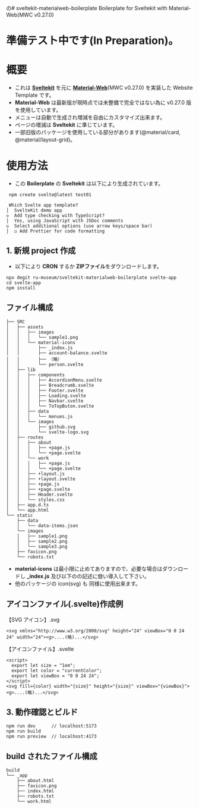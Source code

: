 の# sveltekit-materialweb-boilerplate
Boilerplate for Sveltekit with Material-Web(MWC v0.27.0)

# 準備テスト中です(In Preparation)。
# 概要
- これは [**Sveltekit**](https://github.com/sveltejs/kit) を元に [**Material-Web**](https://github.com/material-components/material-web/tree/v0.27.0/packages)(MWC v0.27.0) を実装した Website Template です。
- **Material-Web** は最新版が現時点では未整備で完全ではない為に v0.27.0 版を使用しています。
- メニューは自動で生成され増減を自由にカスタマイズ出来ます。　
- ページの増減は **Sveltekit** に準じています。
- 一部旧版のパッケージを使用している部分があります(@material/card, @material/layout-grid)。

# 使用方法
- この **Boilerplate** の **Sveltekit** は以下により生成されています。
```
 npm create svelte@latest test01

 Which Svelte app template?
│  SvelteKit demo app
◇  Add type checking with TypeScript?
│  Yes, using JavaScript with JSDoc comments
◇  Select additional options (use arrow keys/space bar)
│  ◻ Add Prettier for code formatting
```

## 1. 新規 project 作成 
- 以下により **CRON** するか **ZIPファイル**をダウンロードします。
```
npx degit ru-museum/sveltekit-materialweb-boilerplate svelte-app
cd svelte-app
npm install
```
## ファイル構成
```
├── SRC
│   ├── assets
│   │   ├── images
│   │   │   └── sample1.png
│   │   └── material-icons
│   │       ├── _index.js
│   │       ├── account-balance.svelte
│   │       ├── （略）
│   │       └── person.svelte
│   ├── lib
│   │   ├── components
│   │   │   ├── AccordionMenu.svelte
│   │   │   ├── Breadcrumb.svelte
│   │   │   ├── Footer.svelte
│   │   │   ├── Loading.svelte
│   │   │   ├── Navbar.svelte
│   │   │   └── ToTopButon.svelte
│   │   ├── data
│   │   │   └── menues.js
│   │   └── images
│   │       ├── github.svg
│   │       └── svelte-logo.svg
│   ├── routes
│   │   ├── about
│   │   │   ├── +page.js
│   │   │   └── +page.svelte
│   │   └── work
│   │   │   ├── +page.js
│   │   │   └── +page.svelte
│   │   ├── +layout.js
│   │   ├── +layout.svelte
│   │   ├── +page.js
│   │   ├── +page.svelte
│   │   ├── Header.svelte
│   │   └── styles.css
│   ├── app.d.ts
│   └── app.html
└── static
    ├── data
    │   └── data-items.json
    └── images
    │   ├── sample1.png
    │   ├── sample2.png
    │   └── sample3.png
    ├── favicon.png
    └── robots.txt
```
- **material-icons** は最小限に止めてありますので、必要な場合はダウンロードし **_index.js** 及び以下のの記述に倣い導入して下さい。 
- 他のパッケージの icon(svg) も 同様に使用出来ます。
## アイコンファイル(.svelte)作成例
【SVG アイコン】.svg  
```
<svg xmlns="http://www.w3.org/2000/svg" height="24" viewBox="0 0 24 24" width="24"><g>....(略)...</svg>
```
【アイコンファイル】.svelte
```
<script>
  export let size = "1em";
  export let color = "currentColor";
  export let viewBox = "0 0 24 24";
</script>
<svg fill={color} width="{size}" height="{size}" viewBox="{viewBox}"><g>....(略)...</svg> 
```
## 3. 動作確認とビルド
```
npm run dev      // localhost:5173
npm run build
npm run preview  // localhost:4173
```
## build されたファイル構成
```
build 
└── _app
    ├── about.html
    ├── favicon.png
    ├── index.html
    ├── robots.txt
    └── work.html
```
